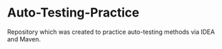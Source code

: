 # Auto-Testing-Practice
Repository which was created to practice auto-testing methods via IDEA and Maven.
